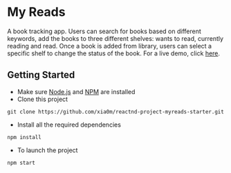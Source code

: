 
# My Reads

A book tracking app. Users can search for books based on different keywords, add the books to three different shelves: wants to read, currently reading and read. Once a book is added from library, users can select a specific shelf to change the status of the book. For a live demo, click [here](https://rocky-reef-99413.herokuapp.com/).


## Getting Started 

* Make sure [Node.js](https://nodejs.org) and [NPM](https://www.npmjs.com/) are installed 
* Clone this project

```
git clone https://github.com/xia0m/reactnd-project-myreads-starter.git
```
* Install all the required dependencies
```
npm install 
```
* To launch the project
```
npm start
```




